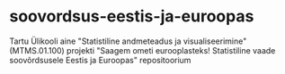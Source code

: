 # soovordsus-eestis-ja-euroopas
Tartu Ülikooli aine "Statistiline andmeteadus ja visualiseerimine" (MTMS.01.100) projekti "Saagem ometi eurooplasteks! Statistiline vaade soovõrdsusele Eestis ja Euroopas" repositoorium
